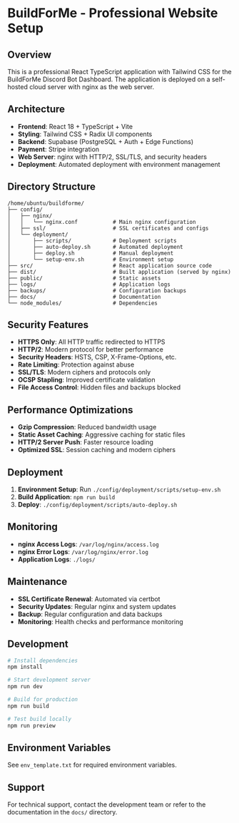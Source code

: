 # BuildForMe - Professional Website Setup

## Overview
This is a professional React TypeScript application with Tailwind CSS for the BuildForMe Discord Bot Dashboard. The application is deployed on a self-hosted cloud server with nginx as the web server.

## Architecture
- **Frontend**: React 18 + TypeScript + Vite
- **Styling**: Tailwind CSS + Radix UI components
- **Backend**: Supabase (PostgreSQL + Auth + Edge Functions)
- **Payment**: Stripe integration
- **Web Server**: nginx with HTTP/2, SSL/TLS, and security headers
- **Deployment**: Automated deployment with environment management

## Directory Structure
```
/home/ubuntu/buildforme/
├── config/
│   ├── nginx/
│   │   └── nginx.conf           # Main nginx configuration
│   ├── ssl/                     # SSL certificates and configs
│   └── deployment/
│       ├── scripts/             # Deployment scripts
│       ├── auto-deploy.sh       # Automated deployment
│       ├── deploy.sh            # Manual deployment
│       └── setup-env.sh         # Environment setup
├── src/                         # React application source code
├── dist/                        # Built application (served by nginx)
├── public/                      # Static assets
├── logs/                        # Application logs
├── backups/                     # Configuration backups
├── docs/                        # Documentation
└── node_modules/                # Dependencies
```

## Security Features
- **HTTPS Only**: All HTTP traffic redirected to HTTPS
- **HTTP/2**: Modern protocol for better performance
- **Security Headers**: HSTS, CSP, X-Frame-Options, etc.
- **Rate Limiting**: Protection against abuse
- **SSL/TLS**: Modern ciphers and protocols only
- **OCSP Stapling**: Improved certificate validation
- **File Access Control**: Hidden files and backups blocked

## Performance Optimizations
- **Gzip Compression**: Reduced bandwidth usage
- **Static Asset Caching**: Aggressive caching for static files
- **HTTP/2 Server Push**: Faster resource loading
- **Optimized SSL**: Session caching and modern ciphers

## Deployment
1. **Environment Setup**: Run `./config/deployment/scripts/setup-env.sh`
2. **Build Application**: `npm run build`
3. **Deploy**: `./config/deployment/scripts/auto-deploy.sh`

## Monitoring
- **nginx Access Logs**: `/var/log/nginx/access.log`
- **nginx Error Logs**: `/var/log/nginx/error.log`
- **Application Logs**: `./logs/`

## Maintenance
- **SSL Certificate Renewal**: Automated via certbot
- **Security Updates**: Regular nginx and system updates
- **Backup**: Regular configuration and data backups
- **Monitoring**: Health checks and performance monitoring

## Development
```bash
# Install dependencies
npm install

# Start development server
npm run dev

# Build for production
npm run build

# Test build locally
npm run preview
```

## Environment Variables
See `env_template.txt` for required environment variables.

## Support
For technical support, contact the development team or refer to the documentation in the `docs/` directory. 